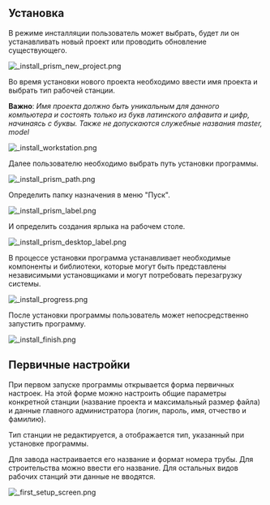 ﻿
## Установка 
В режиме инсталляции пользователь может выбрать, будет ли он устанавливать новый проект или проводить обновление существующего.

![_install_prism_new_project.png](./images/_install_prism_new_project.png "")

Во время установки нового проекта необходимо ввести имя проекта и выбрать тип рабочей станции.

**Важно**: *Имя проекта должно быть уникальным для данного компьютера и состоять только из букв латинского алфавита и цифр, начинаясь с буквы. Также не допускаются служебные названия master, model*

![_install_workstation.png](./images/_install_workstation.png "")

Далее пользователю необходимо выбрать путь установки программы.

![_install_prism_path.png](./images/_install_prism_path.png "")

Определить папку назначения в меню "Пуск".

![_install_prism_label.png](./images/_install_prism_label.png "")

И определить создания ярлыка на рабочем столе.

![_install_prism_desktop_label.png](./images/_install_prism_desktop_label.png "")

В процессе установки программа устанавливает необходимые компоненты и библиотеки, которые могут быть представлены независимыми установщиками и могут потребовать перезагрузку системы.

![_install_progress.png](./images/_install_progress.png "")

После установки программы пользователь может непосредственно запустить программу.

![_install_finish.png](./images/_install_finish.png "")



## Первичные настройки

При первом запуске программы открывается форма первичных настроек. 
На этой форме можно настроить общие параметры конкретной станции (название проекта и максимальный размер файла) и данные главного администратора (логин, пароль, имя, отчество и фамилию). 

Тип станции не редактируется, а отображается тип, указанный при установке программы.

Для завода настраивается его название и формат номера трубы.
Для строительства можно ввести его название.
Для остальных видов рабочих станций эти данные не вводятся.


![_first_setup_screen.png](./images/_first_setup_screen.png "")


